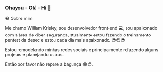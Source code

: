 ### Ohayou - Olá - Hi 👋

😁  Sobre mim

Me chamo William Krisley, sou desenvolvedor front-end 💻, sou apaixonado com a área de ciber segurança, atualmente estou fazendo o treinamento pentest da desec e estou cada dia mais apaixonado. 😍😍😍

Estou remodelando minhas redes sociais e principalmente refazendo alguns projetos e planejando outros.

Então por favor não repare a bagunça 😂😊.



